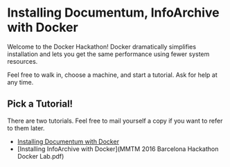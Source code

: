 # Installing Documentum, InfoArchive with Docker

Welcome to the Docker Hackathon! Docker dramatically simplifies installation and lets you get the same performance using fewer system resources.

Feel free to walk in, choose a machine, and start a tutorial. Ask for help at any time.

## Pick a Tutorial!

There are two tutorials. Feel free to mail yourself a copy if you want to refer to them later.

* [Installing Documentum with Docker](InfoArchive-Docker-lab.pdf)
* [Installing InfoArchive with Docker](MMTM 2016 Barcelona Hackathon Docker Lab.pdf)
